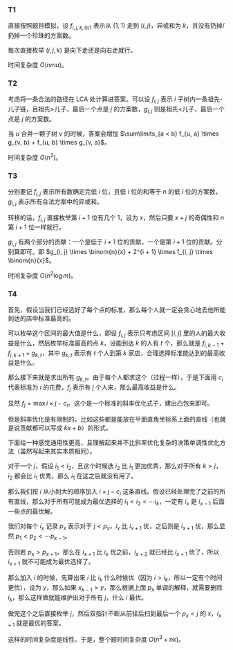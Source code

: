 ### T1

直接按照题目模拟，设 $f_{i, j, k, 0/1}$ 表示从 $(1, 1)$ 走到 $(i, j)$，异或和为 $k$，且没有扔掉/扔掉一个珍珠的方案数。

每次直接枚举 $(i, j, k)$ 是向下走还是向右走就行。

时间复杂度 $O(nma)$。



### T2

考虑将一条合法的路径在 LCA 处计算进答案。可以设 $f_{i, j}$ 表示 $i$ 子树内一条祖先-儿子链，且祖先>儿子，最后一个点是 $j$ 的方案数，$g_{i, j}$ 则是祖先<儿子，最后一个点是 $j$ 的方案数。

当 $u$ 合并一颗子树 $v$ 的时候，答案会增加 $\sum\limits_{a < b} f_{u, a} \times g_{v, b} + f_{u, b} \times g_{v, a}$。

时间复杂度 $O(n^2)$。



### T3

分别要记 $f_{i, j}$ 表示所有数确定完低 $i$ 位，且低 $i$ 位的和等于 $n$ 的低 $i$ 位的方案数，$g_{i, j}$ 表示所有合法方案中的异或和。

转移的话，$f_{i, j}$ 直接枚举第 $i + 1$ 位有几个 $1$，设为 $x$，然后只要 $x + j$ 的奇偶性和 $n$ 第 $i + 1$ 位一样就行。

$g_{i, j}$ 有两个部分的贡献：一个是低于 $i + 1$ 位的贡献，一个是第 $i + 1$ 位的贡献。分别算即可。即 $g_{i, j} \times \binom{n}{x} + 2^{i + 1} \times f_{i, j} \times \binom{n}{x}$。

时间复杂度 $O(n^2 \log m)$。



### T4

首先，假设当我们已经选好了每个点的标准，那么每个人就一定会贪心地去他所能到达的店中标准最高的。

可以枚举这个区间的最大值是什么，即设 $f_{i, j}$ 表示只考虑区间 $[i, j]$ 里的人的最大收益是什么，然后枚举标准最高的点 $k$，设能到达 $k$ 的人有 $t$ 个，那么就是 $f_{i, k - 1} + f_{j, k + 1} + g_{k, t}$，其中 $g_{k, t}$ 表示有 $t$ 个人到第 $k$ 家店，合理选择标准能达到的最高收益是什么。

那么接下来就是求出所有 $g_{k, t}$。由于每个人都求这个（过程一样），于是下面用 $c_i$ 代表标准为 $i$ 的花费，$f_j$ 表示有 $j$ 个人来，那么最高收益是什么。



显然 $f_j = \max i \times j - c_i$。这个是一个标准的斜率优化式子，建出凸包来即可。

但是斜率优化是有限制的，比如这些都是能放在平面直角坐标系上面的直线（也就是说贡献都可以写成 $kx + b$）的形式。

下面给一种感觉通用性更高，且理解起来并不比斜率优化复杂的决策单调性优化方法（虽然写起来其实本质相同）。



对于一个 $j$，假设 $i_1 < i_2$，且这个时候选 $i_2$ 比 $i_1$ 更加优秀，那么对于所有 $k > j$，$i_2$ 都会比 $i_1$ 优秀，那么 $i_1$ 在这之后就没有用了。

那么我们按 $i$ 从小到大的顺序加入 $i \times j - c_i$ 这条直线。假设已经处理完了之前的所有直线，那么对于所有可能成为最优选择的 $i_1 < i_2 < \cdots i_k$，一定有 $i_x$ 是 $i_{x - 1}$ 后面一些点的最优解。

我们对每个 $i_x$ 记录 $p_x$ 表示对于 $j < p_x$，$i_x$ 比 $i_{x + 1}$ 优，之后则是 $i_{x + 1}$ 优，那么显然 $p_1 < p_2 < \cdots p_{k - 1}$。

否则若 $p_x > p_{x + 1}$，那么在 $i_{x + 1}$ 比 $i_x$ 优之前，$i_{x + 2}$ 就已经比 $i_{x + 1}$ 优了，所以 $i_{x + 1}$ 就不可能成为最优选择了。



那么加入 $i$ 的时候，先算出来 $i$ 比 $i_k$ 什么时候优（因为 $i > i_k$，所以一定有个时间更优），设为 $y$，那么如果 $x_{k - 1} > y$，那么根据上面 $p_x$ 单调的解释，就需要删除 $i_k$，那么这样做就能维护出对于所有 $j$，什么 $i$ 最优。

做完这个之后直接枚举 $j$，然后双指针不断从前往后扫到最后一个 $p_x < j$ 的 $x$，$i_{x + 1}$ 就是最优的答案。

这样的时间复杂度是线性。于是，整个题时间复杂度 $O(n^3 + nk)$。


